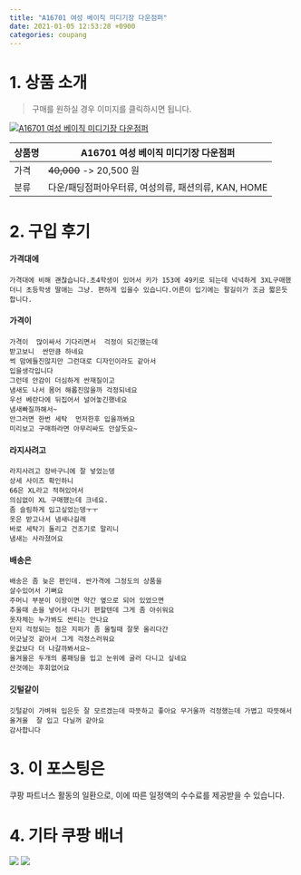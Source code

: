 ```yaml
---
title: "A16701 여성 베이직 미디기장 다운점퍼"
date: 2021-01-05 12:53:28 +0900
categories: coupang
---
```

# 1. 상품 소개
> 구매를 원하실 경우 이미지를 클릭하시면 됩니다.

[![A16701 여성 베이직 미디기장 다운점퍼](https://static.coupangcdn.com/image/affiliate/banner/ec28c262cf63b244f9449f21cc214bae@2x.jpg)](https://coupa.ng/bOYcAe)

상품명 | A16701 여성 베이직 미디기장 다운점퍼
-------|-------
가격 | ~~40,000~~ -> 20,500 원
분류 | 다운/패딩점퍼아우터류, 여성의류, 패션의류, KAN, HOME

# 2. 구입 후기

####    가격대에
    가격대에 비해 괜찮습니다.초4학생이 있어서 키가 153에 49키로 되는데 넉넉하게 3XL구매했더니 초등학생 딸애는 그냥. 편하게 입을수 있습니다.어른이 입기에는 팔길이가 조금 짧은듯 합니다.

####    가격이
    가격이  많이싸서 기다리면서  걱정이 되긴했는데
    받고보니  싼만큼 하네요
    썩 맘에들진않지만 그런대로 디자인이라도 같아서
    입을생각입니다
    그런데 안감이 더심하게 싼재질이고
    냄새도 나서 몸어 해롭진않을까 걱정되네요
    우선 베란다에 뒤집어서 널어놓긴했네요
    냄새빠질까해서~
    안그러면 한번 세탁  먼저한후 입을까봐요
    미리보고 구매하라면 아무리싸도 안살듯요~

####    라지사려고
    라지사려고 장바구니에 잘 넣었는뎅
    상세 사이즈 확인하니
    66은 XL라고 적혀있어서
    의심없이 XL 구매했는데 크네요.
    좀 슬림하게 입고싶었는뎅ㅜㅜ
    옷은 받고나서 냄새나길래
    바로 세탁기 돌리고 건조기로 말리니
    냄새는 사라졌어요

####    배송은
    배송은 좀 늦은 편인데. 싼가격에 그정도의 상품을
    살수있어서 기뻐요
    주머니 부분이 이왕이면 약간 옆으로 되어 있었으면
    추울때 손을 넣어서 다니기 편할텐데 그게 좀 아쉬워요
    옷자체는 누가봐도 싼티는 안나요
    단지 걱정되는 점은 지퍼가 좀 올릴때 잘못 올리다간
    어긋날것 같아서 그게 걱정스러워요
    옷값보다 더 나갈까봐서요~
    올겨울은 두개의 롱패딩을 입고 눈위에 굴러 다니고 싶네요
    산것에는 후회없어요

####    깃털같이
    깃털같이 가벼워 입은듯 잘 모르겠는데 따뜻하고 좋아요 무거울까 걱정했는데 가볍고 따뜻해서 올겨울  잘 입고 다닐꺼 같아요
    감사합니다

# 3. 이 포스팅은
쿠팡 파트너스 활동의 일환으로, 이에 따른 일정액의 수수료를 제공받을 수 있습니다.

# 4. 기타 쿠팡 배너
[![](https://ads-partners.coupang.com/banners/404218?subId=&traceId=V0-301-bae0f72e5e59e45f-I404218&w=728&h=90)](https://coupa.ng/bOXH5d)
[![](https://ads-partners.coupang.com/banners/404240?subId=&traceId=V0-301-371ae01f4226dec2-I404240&w=728&h=90)](https://coupa.ng/bOXIeg)
